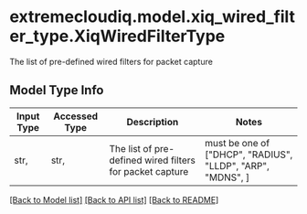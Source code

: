 # extremecloudiq.model.xiq_wired_filter_type.XiqWiredFilterType

The list of pre-defined wired filters for packet capture

## Model Type Info
Input Type | Accessed Type | Description | Notes
------------ | ------------- | ------------- | -------------
str,  | str,  | The list of pre-defined wired filters for packet capture | must be one of ["DHCP", "RADIUS", "LLDP", "ARP", "MDNS", ] 

[[Back to Model list]](../../README.md#documentation-for-models) [[Back to API list]](../../README.md#documentation-for-api-endpoints) [[Back to README]](../../README.md)

